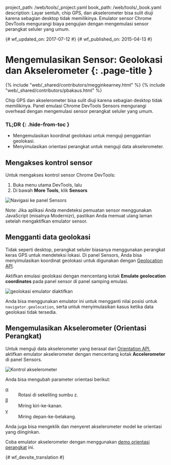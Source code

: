 project_path: /web/tools/_project.yaml
book_path: /web/tools/_book.yaml
description: Layar sentuh, chip GPS, dan akselerometer bisa sulit diuji karena sebagian desktop tidak memilikinya. Emulator sensor Chrome DevTools mengurangi biaya pengujian dengan mengemulasi sensor perangkat seluler yang umum.

{# wf_updated_on: 2017-07-12 #}
{# wf_published_on: 2015-04-13 #}

# Mengemulasikan Sensor: Geolokasi dan Akselerometer {: .page-title }

{% include "web/_shared/contributors/megginkearney.html" %}
{% include "web/_shared/contributors/pbakaus.html" %}

Chip GPS dan akselerometer bisa sulit diuji karena sebagian desktop tidak memilikinya. Panel emulasi Chrome DevTools Sensors mengurangi overhead dengan mengemulasi sensor perangkat seluler yang umum.


### TL;DR {: .hide-from-toc }
- Mengemulasikan koordinat geolokasi untuk menguji penggantian geolokasi.
- Menyimulasikan orientasi perangkat untuk menguji data akselerometer.


## Mengakses kontrol sensor

<div class="wf-devtools-flex">
  <div>
    <p>Untuk mengakses kontrol sensor Chrome DevTools:</p>
    <ol>
      <li>Buka menu utama DevTools, lalu</li>
      <li>Di bawah <strong>More Tools</strong>, klik <strong>Sensors</strong></li>
    </ol>
  </div>
  <div class="wf-devtools-flex-half">
    <img src="imgs/navigate-to-sensors.png" alt="Navigasi ke panel Sensors">
  </div>
</div>

Note: Jika aplikasi Anda mendeteksi pemuatan sensor menggunakan JavaScript (misalnya Modernizr), pastikan Anda memuat ulang laman setelah mengaktifkan emulator sensor.

## Mengganti data geolokasi

Tidak seperti desktop, perangkat seluler biasanya menggunakan perangkat keras GPS untuk mendeteksi lokasi. Di panel Sensors, Anda bisa menyimulasikan koordinat geolokasi untuk digunakan dengan <a href='http://www.w3.org/TR/geolocation-API/'>Geolocation API</a>.

<div class="wf-devtools-flex">
  <div>
    <p>Aktifkan emulasi geolokasi dengan mencentang kotak <strong>Emulate geolocation coordinates</strong> pada panel sensor di panel samping emulasi.</p>
  </div>
  <div class="wf-devtools-flex-half">
    <img src="imgs/emulation-drawer-geolocation.png" alt="geolokasi emulator diaktifkan">
  </div>
</div>

Anda bisa menggunakan emulator ini untuk mengganti nilai posisi untuk `navigator.geolocation`, serta untuk menyimulasikan kasus ketika data geolokasi tidak tersedia.

## Mengemulasikan Akselerometer (Orientasi Perangkat)

<div class="wf-devtools-flex">
  <div>
    <p>Untuk menguji data akselerometer yang berasal dari <a href='http://www.w3.org/TR/screen-orientation/'>Orientation API</a>, aktifkan emulator akselerometer dengan mencentang kotak <strong>Accelerometer</strong> di panel Sensors.</p>
  </div>
  <div class="wf-devtools-flex-half">
    <img src="imgs/emulation-drawer-accelerometer.png" alt="Kontrol akselerometer">
  </div>
</div>

Anda bisa mengubah parameter orientasi berikut:

<dl>
<dt><abbr title="alpha">α</abbr></dt>
<dd>Rotasi di sekeliling sumbu z.</dd>
<dt><abbr title="beta">β</abbr></dt>
<dd>Miring kiri-ke-kanan.</dd>
<dt><abbr title="gamma">γ</abbr></dt>
<dd>Miring depan-ke-belakang.</dd>
</dl>

Anda juga bisa mengeklik dan menyeret akselerometer model ke orientasi yang diinginkan.

Coba emulator akselerometer dengan menggunakan [demo orientasi perangkat](http://googlesamples.github.io/web-fundamentals/fundamentals/native-hardware/device-orientation/dev-orientation.html) ini.




{# wf_devsite_translation #}

